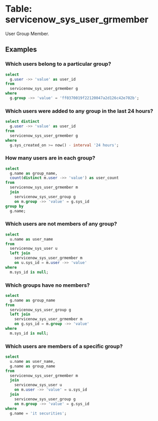 # Table: servicenow_sys_user_grmember

User Group Member.

## Examples

### Which users belong to a particular group?

```sql
select
  g.user ->> 'value' as user_id 
from
  servicenow_sys_user_grmember g 
where
  g.group ->> 'value' = 'ff0370019f22120047a2d126c42e702b';
```

### Which users were added to any group in the last 24 hours?

```sql
select distinct
  g.user ->> 'value' as user_id 
from
  servicenow_sys_user_grmember g 
where
  g.sys_created_on >= now() - interval '24 hours';
```

### How many users are in each group?

```sql
select
  g.name as group_name,
  count(distinct m.user ->> 'value') as user_count 
from
  servicenow_sys_user_grmember m 
  join
    servicenow_sys_user_group g 
    on m.group ->> 'value' = g.sys_id 
group by
  g.name;
```

### Which users are not members of any group?

```sql
select
  u.name as user_name 
from
  servicenow_sys_user u 
  left join
    servicenow_sys_user_grmember m 
    on u.sys_id = m.user ->> 'value' 
where
  m.sys_id is null;
```

### Which groups have no members?

```sql
select
  g.name as group_name 
from
  servicenow_sys_user_group g 
  left join
    servicenow_sys_user_grmember m 
    on g.sys_id = m.group ->> 'value' 
where
  m.sys_id is null;
```

### Which users are members of a specific group?

```sql
select
  u.name as user_name,
  g.name as group_name 
from
  servicenow_sys_user_grmember m 
  join
    servicenow_sys_user u 
    on m.user ->> 'value' = u.sys_id 
  join
    servicenow_sys_user_group g 
    on m.group ->> 'value' = g.sys_id 
where
  g.name = 'it securities';
```
